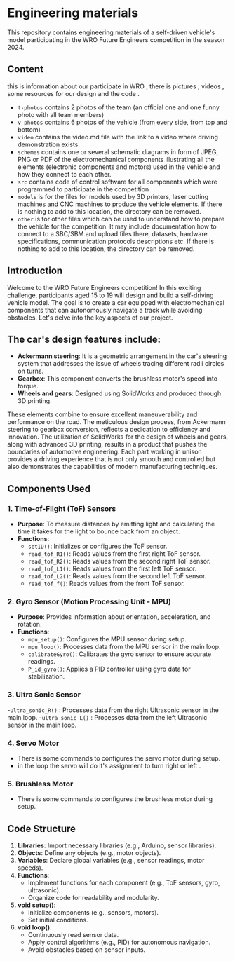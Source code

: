 Engineering materials
====

This repository contains engineering materials of a self-driven vehicle's model participating in the WRO Future Engineers competition in the season 2024.

## Content
this is information about our participate in WRO , there is pictures , videos , some resources for our design and the code . 

* `t-photos` contains 2 photos of the team (an official one and one funny photo with all team members)
* `v-photos` contains 6 photos of the vehicle (from every side, from top and bottom)
* `video` contains the video.md file with the link to a video where driving demonstration exists
* `schemes` contains one or several schematic diagrams in form of JPEG, PNG or PDF of the electromechanical components illustrating all the elements (electronic components and motors) used in the vehicle and how they connect to each other.
* `src` contains code of control software for all components which were programmed to participate in the competition
* `models` is for the files for models used by 3D printers, laser cutting machines and CNC machines to produce the vehicle elements. If there is nothing to add to this location, the directory can be removed.
* `other` is for other files which can be used to understand how to prepare the vehicle for the competition. It may include documentation how to connect to a SBC/SBM and upload files there, datasets, hardware specifications, communication protocols descriptions etc. If there is nothing to add to this location, the directory can be removed.

## Introduction

Welcome to the WRO Future Engineers competition! In this exciting challenge, participants aged 15 to 19 will design and build a self-driving vehicle model. The goal is to create a car equipped with electromechanical components that can autonomously navigate a track while avoiding obstacles. Let's delve into the key aspects of our project.

## The car's design features include:

- **Ackermann steering**: It is a geometric arrangement in the car's steering system that addresses the issue of wheels tracing different radii circles on turns.
- **Gearbox**: This component converts the brushless motor's speed into torque.
- **Wheels and gears**: Designed using SolidWorks and produced through 3D printing.

These elements combine to ensure excellent maneuverability and performance on the road. The meticulous design process, from Ackermann steering to gearbox conversion, reflects a dedication to efficiency and innovation. The utilization of SolidWorks for the design of wheels and gears, along with advanced 3D printing, results in a product that pushes the boundaries of automotive engineering. Each part working in unison provides a driving experience that is not only smooth and controlled but also demonstrates the capabilities of modern manufacturing techniques.

## Components Used

### 1. Time-of-Flight (ToF) Sensors

- **Purpose**: To measure distances by emitting light and calculating the time it takes for the light to bounce back from an object.
- **Functions**:
    - `setID()`: Initializes or configures the ToF sensor.
    - `read_tof_R1()`: Reads values from the first right ToF sensor.
    - `read_tof_R2()`: Reads values from the second right ToF sensor.
    - `read_tof_L1()`: Reads values from the first left ToF sensor.
    - `read_tof_L2()`: Reads values from the second left ToF sensor.
    - `read_tof_f()`: Reads values from the front ToF sensor.

### 2. Gyro Sensor (Motion Processing Unit - MPU)

- **Purpose**: Provides information about orientation, acceleration, and rotation.
- **Functions**:
    - `mpu_setup()`: Configures the MPU sensor during setup.
    - `mpu_loop()`: Processes data from the MPU sensor in the main loop.
    - `calibrateGyro()`: Calibrates the gyro sensor to ensure accurate readings.
    - `P_id_gyro()`: Applies a PID controller using gyro data for stabilization.

### 3. Ultra Sonic Sensor
-`ultra_sonic_R()` :
Processes data from the right Ultrasonic sensor in the main loop.
-`ultra_sonic_L()` :
Processes data from the left Ultrasonic sensor in the main loop.

### 4. Servo Motor
- There is some commands to configures the servo motor during setup.
- in the loop the servo will do it's assignment to turn right or left .

### 5. Brushless Motor
- There is some commands to configures the brushless motor during setup.

## Code Structure

1. **Libraries**: Import necessary libraries (e.g., Arduino, sensor libraries).
2. **Objects**: Define any objects (e.g., motor objects).
3. **Variables**: Declare global variables (e.g., sensor readings, motor speeds).
4. **Functions**:
    - Implement functions for each component (e.g., ToF sensors, gyro, ultrasonic).
    - Organize code for readability and modularity.
5. **void setup()**:
    - Initialize components (e.g., sensors, motors).
    - Set initial conditions.
6. **void loop()**:
    - Continuously read sensor data.
    - Apply control algorithms (e.g., PID) for autonomous navigation.
    - Avoid obstacles based on sensor inputs.
